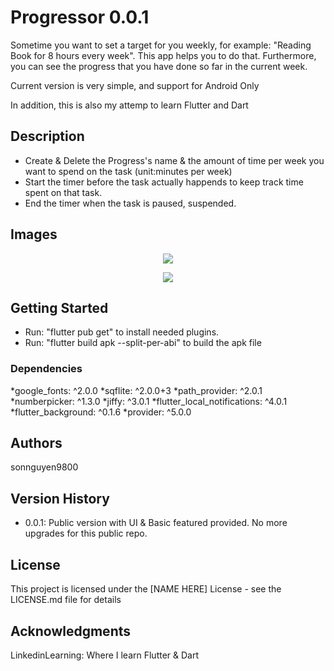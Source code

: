 # Progressor 0.0.1

Sometime you want to set a target for you weekly, for example: "Reading Book for 8 hours every week". This app helps you to do that. Furthermore, you can see the progress that you have done so far in the current week.

Current version is very simple, and support for Android Only

In addition, this is also my attemp to learn Flutter and Dart

## Description

- Create & Delete the Progress's name & the amount of time per week you want to spend on the task (unit:minutes per week)
- Start the timer before the task actually happends to keep track time spent on that task.
- End the timer when the task is paused, suspended.

## Images
<p align="center">
  <img src="https://user-images.githubusercontent.com/45099020/120912303-33300800-c6b8-11eb-825e-60f428077c5e.PNG">
</p>
<p align="center">
  <img src="https://user-images.githubusercontent.com/45099020/120912530-31ffda80-c6ba-11eb-98af-7b5eaf438b0d.png">
</p>

## Getting Started
- Run: "flutter pub get" to install needed plugins.
- Run: "flutter build apk --split-per-abi" to build the apk file 

### Dependencies
  *google_fonts: ^2.0.0
  *sqflite: ^2.0.0+3
  *path_provider: ^2.0.1
  *numberpicker: ^1.3.0
  *jiffy: ^3.0.1
  *flutter_local_notifications: ^4.0.1
  *flutter_background: ^0.1.6
  *provider: ^5.0.0

## Authors

sonnguyen9800 

## Version History
* 0.0.1: Public version with UI & Basic featured provided. No more upgrades for this public repo.

## License

This project is licensed under the [NAME HERE] License - see the LICENSE.md file for details

## Acknowledgments

LinkedinLearning: Where I learn Flutter & Dart
